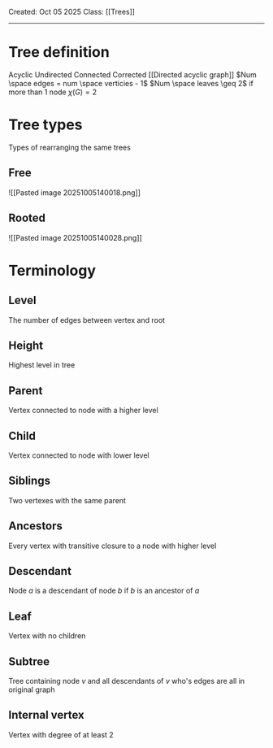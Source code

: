 Created: Oct 05 2025
Class: [[Trees]] 
- - -
# Tree definition
Acyclic
Undirected
Connected
Corrected [[Directed acyclic graph]]
$Num \space edges = num \space verticies - 1$
$Num \space leaves \geq 2$ if more than 1 node
$\chi(G) = 2$
# Tree types
Types of rearranging the same trees
## Free
![[Pasted image 20251005140018.png]]
## Rooted
![[Pasted image 20251005140028.png]]

# Terminology
## Level
The number of edges between vertex and root
## Height
Highest level in tree
## Parent
Vertex connected to node with a higher level
## Child
Vertex connected to node with lower level
## Siblings
Two vertexes with the same parent
## Ancestors
Every vertex with transitive closure to a node with higher level
## Descendant
Node $a$ is a descendant of node $b$ if $b$ is an ancestor of $a$
## Leaf
Vertex with no children
## Subtree
Tree containing node $v$ and all descendants of $v$ who's edges are all in original graph
## Internal vertex
Vertex with degree of at least 2
